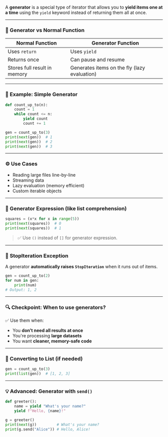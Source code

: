 A **generator** is a special type of iterator that allows you to **yield items one at a time** using the `yield` keyword instead of returning them all at once.

---

### 🔄 Generator vs Normal Function

| Normal Function              | Generator Function                           |
| ---------------------------- | -------------------------------------------- |
| Uses `return`                | Uses `yield`                                 |
| Returns once                 | Can pause and resume                         |
| Stores full result in memory | Generates items on the fly (lazy evaluation) |

---

### 🧪 Example: Simple Generator

```python
def count_up_to(n):
    count = 1
    while count <= n:
        yield count
        count += 1

gen = count_up_to(3)
print(next(gen))  # 1
print(next(gen))  # 2
print(next(gen))  # 3
```

---

### ⚙️ Use Cases

* Reading large files line-by-line
* Streaming data
* Lazy evaluation (memory efficient)
* Custom iterable objects

---

### 🧵 Generator Expression (like list comprehension)

```python
squares = (x*x for x in range(5))
print(next(squares))  # 0
print(next(squares))  # 1
```

> ✅ Use `()` instead of `[]` for generator expression.

---

### 🚫 StopIteration Exception

A generator **automatically raises `StopIteration`** when it runs out of items.

```python
gen = count_up_to(2)
for num in gen:
    print(num)
# Output: 1, 2
```

---

### 🔍 Checkpoint: When to use generators?

✅ Use them when:

* You **don’t need all results at once**
* You're processing **large datasets**
* You want **cleaner, memory-safe code**

---

### 🔄 Converting to List (if needed)

```python
gen = count_up_to(3)
print(list(gen))  # [1, 2, 3]
```

---

### 💡 Advanced: Generator with `send()`

```python
def greeter():
    name = yield "What's your name?"
    yield f"Hello, {name}!"

g = greeter()
print(next(g))         # What's your name?
print(g.send("Alice")) # Hello, Alice!
```
